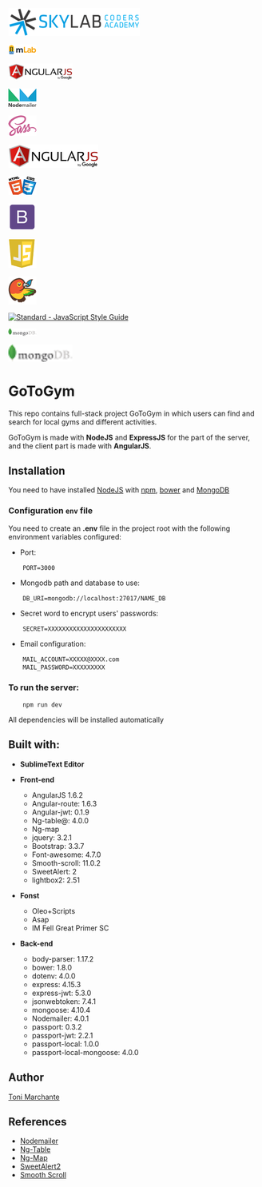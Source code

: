 
[![Skylab](https://github.com/tonimg/Img-lang-programing/blob/master/skylab.png)](http://www.skylabcoders.com/)

[![MongoLab](https://github.com/tonimg/Img-lang-programing/blob/master/mongolab.png)](https://mlab.com/)

<a href="https://angularjs.org/"><img src="https://github.com/tonimg/Img-lang-programing/blob/master/AngularJS.png" width= "128px"></a>

[![Nodemailer](https://github.com/tonimg/Img-lang-programing/blob/master/Nodemailer.png)](https://nodemailer.com)

[![Sass](https://github.com/tonimg/Img-lang-programing/blob/master/Sass.png)](http://sass-lang.com/)

[![AngularJS](https://github.com/tonimg/Img-lang-programing/blob/master/AngularJS.png)](https://angularjs.org/)

[![HTML5/CSS3](https://github.com/tonimg/Img-lang-programing/blob/master/html5-css3.png)](https://www.w3.org/standards/webdesign/htmlcss)

[![Bootstrap](https://github.com/tonimg/Img-lang-programing/blob/master/Boostrap.png)](http://getbootstrap.com/)

[![JavaScript](https://github.com/tonimg/Img-lang-programing/blob/master/javascript.png)](https://www.javascript.com/)

[![Bower](https://github.com/tonimg/Img-lang-programing/blob/master/bower.png)](https://bower.io/)

[![Standard - JavaScript Style Guide](https://img.shields.io/badge/code%20style-standard-brightgreen.svg)](http://standardjs.com/)

[![MongoDB](https://github.com/tonimg/Img-lang-programing/blob/master/mongodb.png)](https://www.mongodb.com/)


<a href="https://www.mongodb.com/"><img src="https://github.com/tonimg/Img-lang-programing/blob/master/mongodb.png" width= "128px"></a>

# GoToGym

This repo contains full-stack project GoToGym in which users can find and search for local gyms and different activities.

GoToGym is made with **NodeJS** and **ExpressJS** for the part of the server, and the client part is made with **AngularJS**.


## Installation

You need to have installed [NodeJS](https://nodejs.org/) with [npm](https://www.npmjs.com/), [bower](https://bower.io/) and [MongoDB](https://www.mongodb.com/)

### Configuration `env` file

You need to create an **.env** file in the project root with the following environment variables configured:

- Port:
```
    PORT=3000
```

- Mongodb path and database to use:
```
    DB_URI=mongodb://localhost:27017/NAME_DB
```

- Secret word to encrypt users' passwords:
```
    SECRET=XXXXXXXXXXXXXXXXXXXXXX
```

- Email configuration:
```
    MAIL_ACCOUNT=XXXXX@XXXX.com
    MAIL_PASSWORD=XXXXXXXXX   
```


### To run the server:

```
    npm run dev
```
All dependencies will be installed automatically


## Built with:

* **SublimeText Editor**

* **Front-end**
    - AngularJS 1.6.2
    - Angular-route: 1.6.3
    - Angular-jwt: 0.1.9
    - Ng-table@: 4.0.0
    - Ng-map
    - jquery: 3.2.1
    - Bootstrap: 3.3.7
    - Font-awesome: 4.7.0
    - Smooth-scroll: 11.0.2
    - SweetAlert: 2
    - lightbox2: 2.51

* **Fonst**
    - Oleo+Scripts
    - Asap
    - IM Fell Great Primer SC

* **Back-end**
    - body-parser: 1.17.2
    - bower: 1.8.0
    - dotenv: 4.0.0
    - express: 4.15.3
    - express-jwt: 5.3.0
    - jsonwebtoken: 7.4.1
    - mongoose: 4.10.4
    - Nodemailer: 4.0.1
    - passport: 0.3.2
    - passport-jwt: 2.2.1
    - passport-local: 1.0.0
    - passport-local-mongoose: 4.0.0

## Author
[Toni Marchante](https://github.com/tonimg/)

## References
- [Nodemailer](https://nodemailer.com)
- [Ng-Table](https://unpkg.com/ng-table@3.0.1/bundles/)
- [Ng-Map](https://ngmap.github.io/)
- [SweetAlert2](https://pixelovers.com/sweetalert2-el-mejor-sustituto-de-los-alert/amp/#disqus_thread)
- [Smooth Scroll](https://cferdinandi.github.io/smooth-scroll/index.html)

